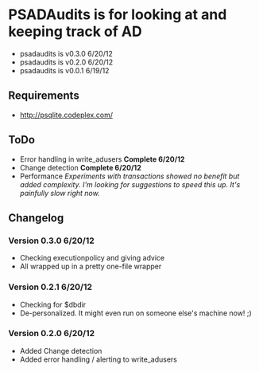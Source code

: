 # PSADAudits is for looking at and keeping track of AD
* psadaudits is v0.3.0 6/20/12
* psadaudits is v0.2.0 6/20/12
* psadaudits is v0.0.1 6/19/12

## Requirements
* http://psqlite.codeplex.com/

## ToDo
* Error handling in write_adusers **Complete 6/20/12**
* Change detection **Complete 6/20/12**
* Performance *Experiments with transactions showed no benefit but added complexity. I'm looking for suggestions to speed this up. It's painfully slow right now.*

## Changelog
### Version 0.3.0 6/20/12
* Checking executionpolicy and giving advice
* All wrapped up in a pretty one-file wrapper

### Version 0.2.1 6/20/12
* Checking for $dbdir
* De-personalized. It might even run on someone else's machine now! ;)

### Version 0.2.0 6/20/12
* Added Change detection
* Added error handling / alerting to write_adusers